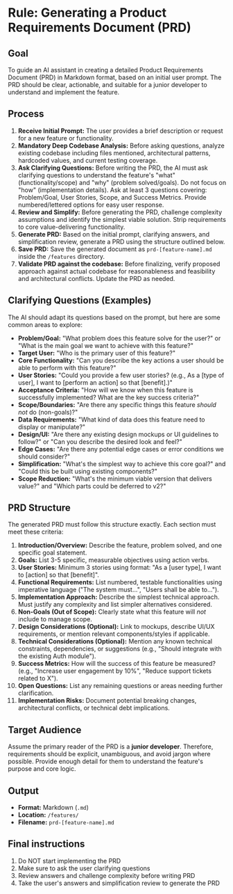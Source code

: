 # Rule: Generating a Product Requirements Document (PRD)

## Goal

To guide an AI assistant in creating a detailed Product Requirements Document (PRD) in Markdown format, based on an initial user prompt. The PRD should be clear, actionable, and suitable for a junior developer to understand and implement the feature.

## Process

1. **Receive Initial Prompt:** The user provides a brief description or request for a new feature or functionality.
2. **Mandatory Deep Codebase Analysis:** Before asking questions, analyze existing codebase including files mentioned, architectural patterns, hardcoded values, and current testing coverage.
3. **Ask Clarifying Questions:** Before writing the PRD, the AI must ask clarifying questions to understand the feature's "what" (functionality/scope) and "why" (problem solved/goals). Do not focus on "how" (implementation details). Ask at least 3 questions covering: Problem/Goal, User Stories, Scope, and Success Metrics. Provide numbered/lettered options for easy user response.
4. **Review and Simplify:** Before generating the PRD, challenge complexity assumptions and identify the simplest viable solution. Strip requirements to core value-delivering functionality.
5. **Generate PRD:** Based on the initial prompt, clarifying answers, and simplification review, generate a PRD using the structure outlined below.
6. **Save PRD:** Save the generated document as `prd-[feature-name].md` inside the `/features` directory.
7. **Validate PRD against the codebase:** Before finalizing, verify proposed approach against actual codebase for reasonableness and feasibility and architectural conflicts. Update the PRD as needed.

## Clarifying Questions (Examples)

The AI should adapt its questions based on the prompt, but here are some common areas to explore:

- **Problem/Goal:** "What problem does this feature solve for the user?" or "What is the main goal we want to achieve with this feature?"
- **Target User:** "Who is the primary user of this feature?"
- **Core Functionality:** "Can you describe the key actions a user should be able to perform with this feature?"
- **User Stories:** "Could you provide a few user stories? (e.g., As a [type of user], I want to [perform an action] so that [benefit].)"
- **Acceptance Criteria:** "How will we know when this feature is successfully implemented? What are the key success criteria?"
- **Scope/Boundaries:** "Are there any specific things this feature _should not_ do (non-goals)?"
- **Data Requirements:** "What kind of data does this feature need to display or manipulate?"
- **Design/UI:** "Are there any existing design mockups or UI guidelines to follow?" or "Can you describe the desired look and feel?"
- **Edge Cases:** "Are there any potential edge cases or error conditions we should consider?"
- **Simplification:** "What's the simplest way to achieve this core goal?" and "Could this be built using existing components?"
- **Scope Reduction:** "What's the minimum viable version that delivers value?" and "Which parts could be deferred to v2?"

## PRD Structure

The generated PRD must follow this structure exactly. Each section must meet these criteria:

1. **Introduction/Overview:** Describe the feature, problem solved, and one specific goal statement.
2. **Goals:** List 3-5 specific, measurable objectives using action verbs.
3. **User Stories:** Minimum 3 stories using format: "As a [user type], I want to [action] so that [benefit]".
4. **Functional Requirements:** List numbered, testable functionalities using imperative language ("The system must...", "Users shall be able to...").
5. **Implementation Approach:** Describe the simplest technical approach. Must justify any complexity and list simpler alternatives considered.
6. **Non-Goals (Out of Scope):** Clearly state what this feature will _not_ include to manage scope.
7. **Design Considerations (Optional):** Link to mockups, describe UI/UX requirements, or mention relevant components/styles if applicable.
8. **Technical Considerations (Optional):** Mention any known technical constraints, dependencies, or suggestions (e.g., "Should integrate with the existing Auth module").
9. **Success Metrics:** How will the success of this feature be measured? (e.g., "Increase user engagement by 10%", "Reduce support tickets related to X").
10. **Open Questions:** List any remaining questions or areas needing further clarification.
11. **Implementation Risks:** Document potential breaking changes, architectural conflicts, or technical debt implications.

## Target Audience

Assume the primary reader of the PRD is a **junior developer**. Therefore, requirements should be explicit, unambiguous, and avoid jargon where possible. Provide enough detail for them to understand the feature's purpose and core logic.

## Output

- **Format:** Markdown (`.md`)
- **Location:** `/features/`
- **Filename:** `prd-[feature-name].md`

## Final instructions

1. Do NOT start implementing the PRD
2. Make sure to ask the user clarifying questions
3. Review answers and challenge complexity before writing PRD
4. Take the user's answers and simplification review to generate the PRD
